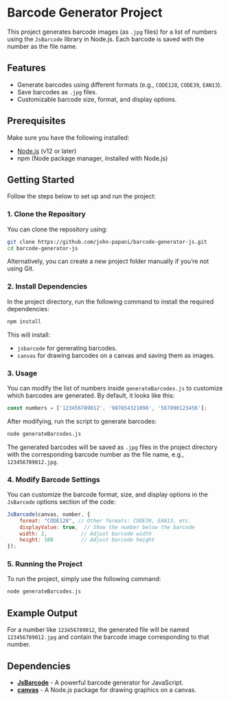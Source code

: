 # Barcode Generator Project

This project generates barcode images (as `.jpg` files) for a list of numbers using the `JsBarcode` library in Node.js. Each barcode is saved with the number as the file name.

## Features

- Generate barcodes using different formats (e.g., `CODE128`, `CODE39`, `EAN13`).
- Save barcodes as `.jpg` files.
- Customizable barcode size, format, and display options.

## Prerequisites

Make sure you have the following installed:

- [Node.js](https://nodejs.org/) (v12 or later)
- npm (Node package manager, installed with Node.js)

## Getting Started

Follow the steps below to set up and run the project:

### 1. Clone the Repository

You can clone the repository using:

```bash
git clone https://github.com/john-papani/barcode-generator-js.git
cd barcode-generator-js
```

Alternatively, you can create a new project folder manually if you’re not using Git.

### 2. Install Dependencies

In the project directory, run the following command to install the required dependencies:

```bash
npm install
```

This will install:

- `jsbarcode` for generating barcodes.
- `canvas` for drawing barcodes on a canvas and saving them as images.

### 3. Usage

You can modify the list of numbers inside `generateBarcodes.js` to customize which barcodes are generated. By default, it looks like this:

```javascript
const numbers = ['123456789012', '987654321098', '567890123456'];
```

After modifying, run the script to generate barcodes:

```bash
node generateBarcodes.js
```

The generated barcodes will be saved as `.jpg` files in the project directory with the corresponding barcode number as the file name, e.g., `123456789012.jpg`.

### 4. Modify Barcode Settings

You can customize the barcode format, size, and display options in the `JsBarcode` options section of the code:

```javascript
JsBarcode(canvas, number, {
    format: "CODE128", // Other formats: CODE39, EAN13, etc.
    displayValue: true,  // Show the number below the barcode
    width: 2,           // Adjust barcode width
    height: 100         // Adjust barcode height
});
```

### 5. Running the Project

To run the project, simply use the following command:

```bash
node generateBarcodes.js
```

## Example Output

For a number like `123456789012`, the generated file will be named `123456789012.jpg` and contain the barcode image corresponding to that number.

## Dependencies

- **[JsBarcode](https://github.com/lindell/JsBarcode)** - A powerful barcode generator for JavaScript.
- **[canvas](https://github.com/Automattic/node-canvas)** - A Node.js package for drawing graphics on a canvas.
